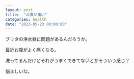 ```yaml
---
layout: post
title:  "お腹が痛い"
categories: health
date: "2023-05-23 00:00:00"
---
```


ブリタの浄水器に問題があるんだろうか。

最近お腹がよく痛くなる。

洗ってるんだけどそれがうまくできてないとかそういう感じ？

悩ましいな。
